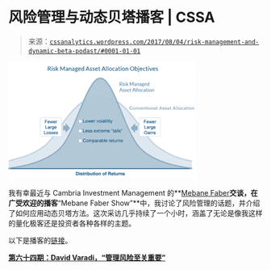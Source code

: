 <!--yml

分类：未分类

日期：2024-05-12 17:44:54

-->

# 风险管理与动态贝塔播客 | CSSA

> 来源：[`cssanalytics.wordpress.com/2017/08/04/risk-management-and-dynamic-beta-podast/#0001-01-01`](https://cssanalytics.wordpress.com/2017/08/04/risk-management-and-dynamic-beta-podast/#0001-01-01)

![](img/94df34281b28d5ad3ee3864d70400ea2.png)

我有幸最近与 Cambria Investment Management 的**[Mebane Faber](http://mebfaber.com/)**交谈，在广受欢迎的播客**“Mebane Faber Show”**中，我讨论了风险管理的话题，并介绍了如何应用动态贝塔方法。这次采访几乎持续了一个小时，涵盖了无论是像我这样的量化极客还是投资者各种各样的主题。

以下是播客的[链接](http://mebfaber.com/2017/08/02/episode-64-managing-risk-absolutely-critical/)。

[**第六十四期：David Varadi，“管理风险至关重要”**](http://mebfaber.com/2017/08/02/episode-64-managing-risk-absolutely-critical/)
